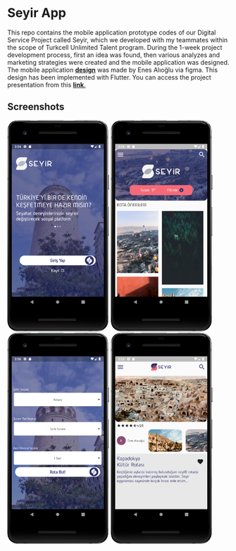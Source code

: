 # Seyir App

   This repo contains the mobile application prototype codes of our Digital Service Project called Seyir, which we developed with my teammates within the scope of Turkcell Unlimited Talent program. During the 1-week project development process, first an idea was found, then various analyzes and marketing strategies were created and the mobile application was designed. The mobile application [**design**](https://www.figma.com/proto/VSC4tNCpSh5GY3r5qfM8E9/Seyir-App?node-id=83%3A329&viewport=-269%2C322%2C0.2075285017490387&scaling=scale-down) was made by Enes Alıoğlu via figma. This design has been implemented with Flutter. You can access the project presentation from this [**link**.](https://docs.google.com/presentation/d/19qBKF0mmcsd6jldlN8p6LXIufPd05f7c_3gnc96PEfQ/edit?usp=sharing)

## Screenshots
<img src="https://github.com/hakanbakacak/Seyir/blob/master/ss/login.PNG" height="480px"> <img src="https://github.com/hakanbakacak/Seyir/blob/master/ss/home.PNG" height="480px">
<img src="https://github.com/hakanbakacak/Seyir/blob/master/ss/findRoute.PNG" height="480px"> <img src="https://github.com/hakanbakacak/Seyir/blob/master/ss/routeDetail.PNG" height="480px">
